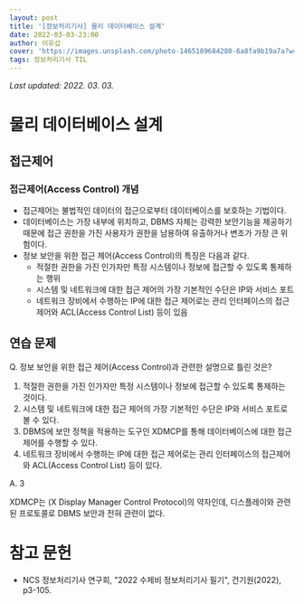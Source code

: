 ```yaml
---
layout: post
title: '[정보처리기사] 물리 데이터베이스 설계'
date: 2022-03-03-23:00
author: 이유섭
cover: 'https://images.unsplash.com/photo-1465189684280-6a8fa9b19a7a?w=1600&q=900'
tags: 정보처리기사 TIL
---
```




_Last updated: 2022. 03. 03._



# 물리 데이터베이스 설계

## 접근제어

### 접근제어(Access Control) 개념

- 접근제어는 불법적인 데이터의 접근으로부터 데이터베이스를 보호하는 기법이다.
- 데이터베이스는 가장 내부에 위치하고, DBMS 자체는 강력한 보안기능을 제공하기 때문에 접근 권한을 가진 사용자가 권한을 남용하여 유출하거나 변조가 가장 큰 위험이다.
- 정보 보안을 위한 접근 제어(Access Control)의 특징은 다음과 같다.
  - 적절한 권한을 가진 인가자만 특정 시스템이나 정보에 접근할 수 있도록 통제하는 행위
  - 시스템 및 네트워크에 대한 접근 제어의 가장 기본적인 수단은 IP와 서비스 포트
  - 네트워크 장비에서 수행하는 IP에 대한 접근 제어로는 관리 인터페이스의 접근제어와 ACL(Access Control List) 등이 있음



## 연습 문제

Q. 정보 보안을 위한 접근 제어(Access Control)과 관련한 설명으로 틀린 것은?

1. 적절한 권한을 가진 인가자만 특정 시스템이나 정보에 접근할 수 있도록 통제하는 것이다.
2. 시스템 및 네트워크에 대한 접근 제어의 가장 기본적인 수단은 IP와 서비스 포트로 볼 수 있다.
3. DBMS에 보안 정책을 적용하는 도구인 XDMCP를 통해 데이터베이스에 대한 접근 제어를 수행할 수 있다.
4. 네트워크 장비에서 수행하는 IP에 대한 접근 제어로는 관리 인터페이스의 접근제어와 ACL(Access Control List) 등이 있다.



A. 3

XDMCP는 (X Display Manager Control Protocol)의 약자인데, 디스플레이와 관련된 프로토콜로 DBMS 보안과 전혀 관련이 없다.





# 참고 문헌

- NCS 정보처리기사 연구회, "2022 수제비 정보처리기사 필기", 건기원(2022), p3-105.
